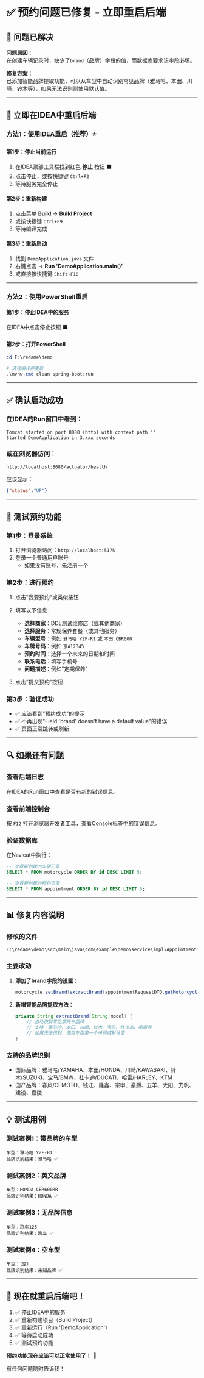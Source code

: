 # ✅ 预约问题已修复 - 立即重启后端

## 🎉 问题已解决

**问题原因**：  
在创建车辆记录时，缺少了`brand`（品牌）字段的值，而数据库要求该字段必填。

**修复方案**：  
已添加智能品牌提取功能，可以从车型中自动识别常见品牌（雅马哈、本田、川崎、铃木等），如果无法识别则使用默认值。

---

## 🚀 立即在IDEA中重启后端

### 方法1：使用IDEA重启（推荐）⭐

#### 第1步：停止当前运行
1. 在IDEA顶部工具栏找到红色 **停止** 按钮 ⬛
2. 点击停止，或按快捷键 `Ctrl+F2`
3. 等待服务完全停止

#### 第2步：重新构建
1. 点击菜单 **Build** → **Build Project**
2. 或按快捷键 `Ctrl+F9`
3. 等待编译完成

#### 第3步：重新启动
1. 找到 `DemoApplication.java` 文件
2. 右键点击 → **Run 'DemoApplication.main()'**
3. 或直接按快捷键 `Shift+F10`

---

### 方法2：使用PowerShell重启

#### 第1步：停止IDEA中的服务
在IDEA中点击停止按钮 ⬛

#### 第2步：打开PowerShell
```powershell
cd F:\redame\demo

# 清理编译并重启
.\mvnw.cmd clean spring-boot:run
```

---

## ✅ 确认启动成功

### 在IDEA的Run窗口中看到：
```
Tomcat started on port 8080 (http) with context path ''
Started DemoApplication in 3.xxx seconds
```

### 或在浏览器访问：
```
http://localhost:8080/actuator/health
```
应该显示：
```json
{"status":"UP"}
```

---

## 🧪 测试预约功能

### 第1步：登录系统
1. 打开浏览器访问：`http://localhost:5175`
2. 登录一个普通用户账号
   - 如果没有账号，先注册一个

### 第2步：进行预约
1. 点击"我要预约"或类似按钮
2. 填写以下信息：
   - **选择商家**：DDL测试维修店（或其他商家）
   - **选择服务**：常规保养套餐（或其他服务）
   - **车辆型号**：例如 `雅马哈 YZF-R1` 或 `本田 CBR600`
   - **车牌号码**：例如 `京A12345`
   - **预约时间**：选择一个未来的日期和时间
   - **联系电话**：填写手机号
   - **问题描述**：例如"定期保养"

3. 点击"提交预约"按钮

### 第3步：验证成功
- ✅ 应该看到"预约成功"的提示
- ✅ 不再出现"Field 'brand' doesn't have a default value"的错误
- ✅ 页面正常跳转或刷新

---

## 🔍 如果还有问题

### 查看后端日志
在IDEA的Run窗口中查看是否有新的错误信息。

### 查看前端控制台
按 `F12` 打开浏览器开发者工具，查看Console标签中的错误信息。

### 验证数据库
在Navicat中执行：
```sql
-- 查看新创建的车辆记录
SELECT * FROM motorcycle ORDER BY id DESC LIMIT 5;

-- 查看新创建的预约记录
SELECT * FROM appointment ORDER BY id DESC LIMIT 5;
```

---

## 📊 修复内容说明

### 修改的文件
```
F:\redame\demo\src\main\java\com\example\demo\service\impl\AppointmentServiceImpl.java
```

### 主要改动
1. **添加了brand字段的设置**：
   ```java
   motorcycle.setBrand(extractBrand(appointmentRequestDTO.getMotorcycleModel()));
   ```

2. **新增智能品牌提取方法**：
   ```java
   private String extractBrand(String model) {
       // 自动识别常见摩托车品牌
       // 支持：雅马哈、本田、川崎、铃木、宝马、杜卡迪、哈雷等
       // 如果无法识别，使用车型第一个单词或默认值
   }
   ```

### 支持的品牌识别
- 国际品牌：雅马哈/YAMAHA、本田/HONDA、川崎/KAWASAKI、铃木/SUZUKI、宝马/BMW、杜卡迪/DUCATI、哈雷/HARLEY、KTM
- 国产品牌：春风/CFMOTO、钱江、隆鑫、宗申、豪爵、五羊、大阳、力帆、建设、嘉陵

---

## 💡 测试用例

### 测试案例1：带品牌的车型
```
车型：雅马哈 YZF-R1
品牌识别结果：雅马哈 ✅
```

### 测试案例2：英文品牌
```
车型：HONDA CBR600RR
品牌识别结果：HONDA ✅
```

### 测试案例3：无品牌信息
```
车型：跑车125
品牌识别结果：跑车 ✅
```

### 测试案例4：空车型
```
车型：（空）
品牌识别结果：未知品牌 ✅
```

---

## 🎯 现在就重启后端吧！

1. ✅ 停止IDEA中的服务
2. ✅ 重新构建项目（Build Project）
3. ✅ 重新运行（Run 'DemoApplication'）
4. ✅ 等待启动成功
5. ✅ 测试预约功能

**预约功能现在应该可以正常使用了！** 🚀

有任何问题随时告诉我！



